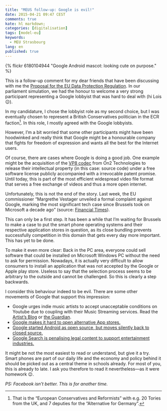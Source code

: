 ```yaml
---
title: "MEUS follow-up: Google is evil!"
date: 2015-04-21 09:47 CEST
comments: true
kate: hl markdown;
categories: [digitalisation]
tags: [model-eu]
keywords:
  - MEU Strasbourg
lang: en
published: true
---
```


{% flickr 6180104944 "Google Android mascot: looking cute on purpose." %}

This is a follow-up comment for my dear friends that have been discussing with me the [Proposal for the EU Data Protection Regulation][proposal]. In our parliament simulation, we had the honour to welcome a very strong participant representing a Google lobbyist that was hard to deal with (hi Lois :wink:).

In my candidature, I chose the lobbyist role as my second choice, but I was eventually chosen to represent a British Conservatives politician in the ECR faction[^ECR]. In this role, I mostly agreed with the Google lobbyists.

[proposal]: http://eur-lex.europa.eu/legal-content/EN/TXT/?uri=CELEX:52012PC0011 "EUR-lex Document Archive of the EU"
[^ECR]: That is the “European Conservatives and Reformists” with e.g. 20 Tories from the UK, and 7 deputies for the “Alternative for Germany”.

However, I’m a bit worried that some other participants might have been hoodwinked and really think that Google might be a honourable company that fights for freedom of expression and wants all the best for the Internet users.

Of course, there are cases where Google is doing a good job. One example might be the acquisition of the [VP8 codec][vp8] from On2 Technologies to release their intellectual property (in this case: source code) under a free software license publicly accompanied with a irrevocable patent promise. Until today, this is part of the most efficient widespread video file format that serves a free exchange of videos and thus a more open internet.

[vp8]: https://en.wikipedia.org/wiki/VP8

Unfortunately, this is not the end of the story. Last week, the EU commissioner “Margrethe Vestager unveiled a formal complaint against Google, marking the most significant tech case since Brussels took on Microsoft a decade ago” (source: [Financial Times]).

[Financial Times]: http://on.ft.com/1HAvgMw "How Google found itself ‘on the wrong side of history"

<!--more-->

This can only be a first step. It has been a while that I’m waiting for Brussels to make a case to put the smart phone operating systems and their respective application stores in question, as its close bundling prevents successfully competition in this domain that gets every day more important. This has yet to be done.

To make it even more clear: Back in the PC area, everyone could sell software that could be installed on Microsoft Windows PC without the need to ask for permission. Nowadays, it is actually very difficult to allow consumers to install an application that was not accepted by the Google or Apple play store. Useless to say that the selection process seems to be arbitrary to the outside and cannot be challenged. So this is clearly a step backwards.

I consider this behaviour indeed to be evil. There are some other movements of
Google that support this impression:

- Google urges indie music artists to accept unacceptable conditions on Youtube due to coupling with their Music Streaming services. Read the [Artist’s Blog](http://zoekeating.tumblr.com/post/108898194009/what-should-i-do-about-youtube) or [the Guardian](http://www.theguardian.com/technology/2014/jun/17/youtube-indie-labels-music-subscription).
- [Google makes it hard to open alternative App stores.](http://blog.aptoide.com/2014/06/enough-is-enough-when-google-evil.html)
- [Google started Android as open source, but moves silently back to closed source.](http://arstechnica.com/gadgets/2013/10/googles-iron-grip-on-android-controlling-open-source-by-any-means-necessary/)
- [Google Search is penalising legal content to support entertainment industries.](https://torrentfreak.com/google-starts-censoring-bittorrent-rapidshare-and-more-110126/)

It might be not the most easiest to read or understand, but give it a try. Smart phones are part of our daily life and the economy and policy behind it should be picked out as a central theme in schools already. For most of you, this is already to late. I ask you therefore to read it nevertheless—as it were homework :wink:.

*PS: Facebook isn’t better. This is for another time.*
